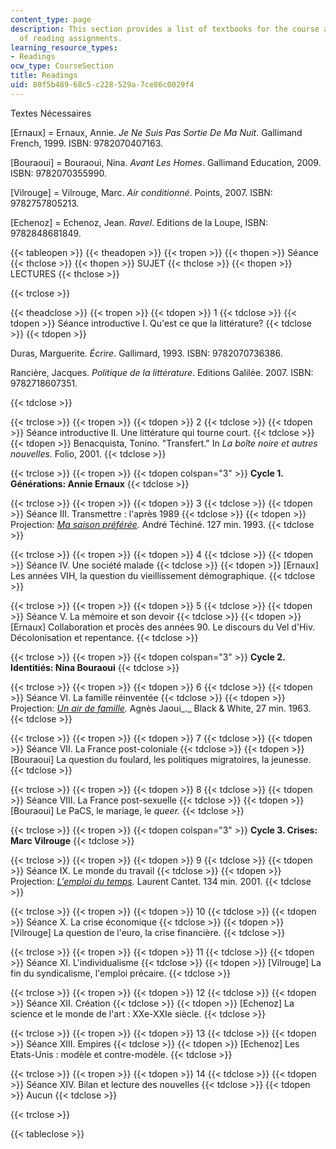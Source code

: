 ```yaml
---
content_type: page
description: This section provides a list of textbooks for the course and the schedule
  of reading assignments.
learning_resource_types:
- Readings
ocw_type: CourseSection
title: Readings
uid: 80f5b489-68c5-c228-529a-7ce86c0029f4
---
```


Textes Nécessaires

\[Ernaux\] = Ernaux, Annie. _Je Ne Suis Pas Sortie De Ma Nuit_. Gallimand French, 1999. ISBN: 9782070407163.

\[Bouraoui\] = Bouraoui, Nina. _Avant Les Homes_. Gallimand Education, 2009. ISBN: 9782070355990.

\[Vilrouge\] = Vilrouge, Marc. _Air conditionné_. Points, 2007. ISBN: 9782757805213.

\[Echenoz\] = Echenoz, Jean. _Ravel_. Editions de la Loupe, ISBN: 9782848681849.

{{< tableopen >}}
{{< theadopen >}}
{{< tropen >}}
{{< thopen >}}
Séance
{{< thclose >}}
{{< thopen >}}
SUJET
{{< thclose >}}
{{< thopen >}}
LECTURES
{{< thclose >}}

{{< trclose >}}

{{< theadclose >}}
{{< tropen >}}
{{< tdopen >}}
1
{{< tdclose >}}
{{< tdopen >}}
Séance introductive I. Qu'est ce que la littérature?
{{< tdclose >}}
{{< tdopen >}}


Duras, Marguerite. _Écrire_. Gallimard, 1993. ISBN: 9782070736386.

Rancière, Jacques. _Politique de la littérature_. Editions Galilée. 2007. ISBN: 9782718607351.


{{< tdclose >}}

{{< trclose >}}
{{< tropen >}}
{{< tdopen >}}
2
{{< tdclose >}}
{{< tdopen >}}
Séance introductive II. Une littérature qui tourne court.
{{< tdclose >}}
{{< tdopen >}}
Benacquista, Tonino. "Transfert." In _La boîte noire et autres nouvelles_. Folio, 2001.
{{< tdclose >}}

{{< trclose >}}
{{< tropen >}}
{{< tdopen colspan="3" >}}
**Cycle 1. Générations: Annie Ernaux**
{{< tdclose >}}

{{< trclose >}}
{{< tropen >}}
{{< tdopen >}}
3
{{< tdclose >}}
{{< tdopen >}}
Séance III. Transmettre : l'après 1989
{{< tdclose >}}
{{< tdopen >}}
Projection: _[Ma saison préférée](http://www.imdb.com/title/tt0107471/?ref_=fn_al_tt_1)._ André Téchiné. 127 min. 1993.
{{< tdclose >}}

{{< trclose >}}
{{< tropen >}}
{{< tdopen >}}
4
{{< tdclose >}}
{{< tdopen >}}
Séance IV. Une société malade
{{< tdclose >}}
{{< tdopen >}}
\[Ernaux\] Les années VIH, la question du vieillissement démographique.
{{< tdclose >}}

{{< trclose >}}
{{< tropen >}}
{{< tdopen >}}
5
{{< tdclose >}}
{{< tdopen >}}
Séance V. La mémoire et son devoir
{{< tdclose >}}
{{< tdopen >}}
\[Ernaux\] Collaboration et procès des années 90. Le discours du Vel d'Hiv. Décolonisation et repentance.
{{< tdclose >}}

{{< trclose >}}
{{< tropen >}}
{{< tdopen colspan="3" >}}
**Cycle 2. Identitiés: Nina Bouraoui**
{{< tdclose >}}

{{< trclose >}}
{{< tropen >}}
{{< tdopen >}}
6
{{< tdclose >}}
{{< tdopen >}}
Séance VI. La famille réinventée
{{< tdclose >}}
{{< tdopen >}}
Projection: _[Un air de famille](http://www.imdb.com/title/tt0271851/?ref_=fn_al_tt_2)._ Agnès Jaoui_._ Black & White, 27 min. 1963.
{{< tdclose >}}

{{< trclose >}}
{{< tropen >}}
{{< tdopen >}}
7
{{< tdclose >}}
{{< tdopen >}}
Séance VII. La France post-coloniale
{{< tdclose >}}
{{< tdopen >}}
\[Bouraoui\] La question du foulard, les politiques migratoires, la jeunesse.
{{< tdclose >}}

{{< trclose >}}
{{< tropen >}}
{{< tdopen >}}
8
{{< tdclose >}}
{{< tdopen >}}
Séance VIII. La France post-sexuelle
{{< tdclose >}}
{{< tdopen >}}
\[Bouraoui\] Le PaCS, le mariage, le _queer._
{{< tdclose >}}

{{< trclose >}}
{{< tropen >}}
{{< tdopen colspan="3" >}}
**Cycle 3. Crises: Marc Vilrouge**
{{< tdclose >}}

{{< trclose >}}
{{< tropen >}}
{{< tdopen >}}
9
{{< tdclose >}}
{{< tdopen >}}
Séance IX. Le monde du travail
{{< tdclose >}}
{{< tdopen >}}
Projection: _[L'emploi du temps](http://www.imdb.com/title/tt0279065/?ref_=fn_al_tt_1)._ Laurent Cantet. 134 min. 2001.
{{< tdclose >}}

{{< trclose >}}
{{< tropen >}}
{{< tdopen >}}
10
{{< tdclose >}}
{{< tdopen >}}
Séance X. La crise économique
{{< tdclose >}}
{{< tdopen >}}
\[Vilrouge\] La question de l'euro, la crise financière.
{{< tdclose >}}

{{< trclose >}}
{{< tropen >}}
{{< tdopen >}}
11
{{< tdclose >}}
{{< tdopen >}}
Séance XI. L'individualisme
{{< tdclose >}}
{{< tdopen >}}
\[Vilrouge\] La fin du syndicalisme, l'emploi précaire.
{{< tdclose >}}

{{< trclose >}}
{{< tropen >}}
{{< tdopen >}}
12
{{< tdclose >}}
{{< tdopen >}}
Séance XII. Création
{{< tdclose >}}
{{< tdopen >}}
\[Echenoz\] La science et le monde de l'art : XXe-XXIe siècle.
{{< tdclose >}}

{{< trclose >}}
{{< tropen >}}
{{< tdopen >}}
13
{{< tdclose >}}
{{< tdopen >}}
Séance XIII. Empires
{{< tdclose >}}
{{< tdopen >}}
\[Echenoz\] Les Etats-Unis : modèle et contre-modèle.
{{< tdclose >}}

{{< trclose >}}
{{< tropen >}}
{{< tdopen >}}
14
{{< tdclose >}}
{{< tdopen >}}
Séance XIV. Bilan et lecture des nouvelles
{{< tdclose >}}
{{< tdopen >}}
Aucun
{{< tdclose >}}

{{< trclose >}}

{{< tableclose >}}